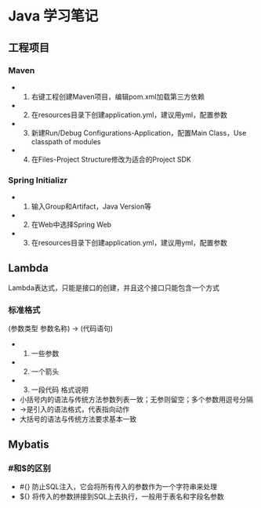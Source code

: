 # Java 学习笔记


## 工程项目
### Maven
+ 1. 右键工程创建Maven项目，编辑pom.xml加载第三方依赖
+ 2. 在resources目录下创建application.yml，建议用yml，配置参数
+ 3. 新建Run/Debug Configurations-Application，配置Main Class，Use classpath of modules
+ 4. 在Files-Project Structure修改为适合的Project SDK

### Spring Initializr
+ 1. 输入Group和Artifact，Java Version等
+ 2. 在Web中选择Spring Web
+ 3. 在resources目录下创建application.yml，建议用yml，配置参数

## Lambda
Lambda表达式，只能是接口的创建，并且这个接口只能包含一个方式
### 标准格式
(参数类型 参数名称) -> (代码语句)
+ 1. 一些参数
+ 2. 一个箭头
+ 3. 一段代码
格式说明
+ 小括号内的语法与传统方法参数列表一致；无参则留空；多个参数用逗号分隔
+ ->是引入的语法格式，代表指向动作
+ 大括号的语法与传统方法要求基本一致

## Mybatis
### #和$的区别
+ #{} 防止SQL注入，它会将所有传入的参数作为一个字符串来处理
+ ${} 将传入的参数拼接到SQL上去执行，一般用于表名和字段名参数
